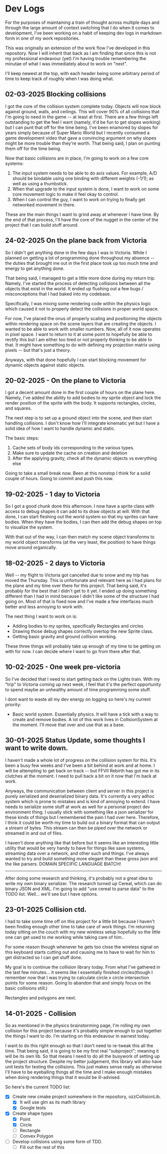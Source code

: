 # Dev Logs

For the purposes of maintaining a train of thought across multiple days and through the large amount of 
context switching that I do when it comes to development, I've been working on a habit of keeping dev logs
in markdown form in one of my work repositories. 

This was originally an extension of the work flow I've developed in this repository. Now I will inherit that back
as I am finding that since this is not my professional endeavour (yet) I'm having trouble remembering the minutae of what
I was immediately about to work on "next".

I'll keep newest at the top, with each header being some arbitrary period of time to keep track of roughly when
I was doing what.

## 02-03-2025 Blocking collisions

I got the core of the collision system complete today. Objects will now block against ground, walls, and ceilings. This will cover 90% of all collisions that I'm going to need
in the game -- at least at first. There are a few things left outstanding to get the feel I want (namely, it'd be fun to get slopes working) but I can punt that off for the time being.
I've been enamored by slopes for years simply because of Super Mario World but I recently consumed a game development video that gave a convincing argument on why slopes
might be more trouble than they're worth. That being said, I plan on punting them off for the time being.

Now that basic collisions are in place, I'm going to work on a few core systems:

1. The input system needs to be able to do axis values. For example, A/D should be bindable using one binding with different weights (-1/1); as well as using a thumbstick.
2. When that upgrade to the input system is done, I want to work on some core movement logic to make it feel okay to control.
3. When I can control the guy, I want to work on trying to finally get networked movement in there.

These are the main things I want to grind away at whenever I have time. By the end of that process, I'll have the core of the nugget in the center of the project that I can
build stuff around.

## 24-02-2025 On the plane back from Victoria

So I didn't get anything done in the few days I was in Victoria. While I planned on getting a lot of programming done
throughout my absence -- the duties that brought me out in the first place took up too much time and energy to get anything done.

That being said, I managed to get a little more done during my return trip. Namely, I've started the process of detecting collisions
between all the objects that exist in the world. It ended up flushing out a few bugs / misconceptions that I had baked into my codebase.

Specifically, I was mixing some rendering code within the physics logic which caused it not to properly detect the collisions in proper world space.

For now, I've placed the onus of properly scaling and positioning the objects within rendering space on the scene layers that are creating the objects.
I wanted to be able to work with smaller numbers. Now, all of it now operates in pixel space. I want to return to it at some point to hopefully be able to rectify this
but I am either too tired or not properly thinking to be able to that. It might have something to do with defining my projection matrix using pixels -- but that's just a theory.

Anyways, with that done hopefully I can start blocking movement for dynamic objects against static objects. 
## 20-02-2025 - On the plane to Victoria

I got a decent amount done in the first couple of hours on the plane here. Namely, I've added the ability to add bodies
to my sprite object and lock the render position of the sprite with the body. It supports rectangles, circles, and squares.

The next step is to set up a ground object into the scene, and then start handling collisions. I don't know how I'll integrate kinematic yet
but I have a solid idea of how I want to handle dynamic and static.

The basic steps:
1. Cache sets of body ids corresponding to the various types.
2. Make sure to update the cache on creation and deletion
2. After the applying gravity, check all the dynamic objects vs everything else

Going to take a small break now. Been at this nonstop I think for a solid couple of hours. Going to commit and push this now.

## 19-02-2025 - 1 day to Victoria

So I got a good chunk done this afternoon. I now have a sprite class with access to debug shapes it can add to its 
draw objects at will. With that done, I can start fleshing out the world system so that my sprites can have bodies. When they have
the bodies, I can then add the debug shapes on top to visualize the system.

With that out of the way, I can then match my scene object transforms to my world object transforms (at the very least, the position)
to have things move around organically. 

## 18-02-2025 - 2 days to Victoria
Well -- my flight to Victoria got cancelled due to snow and my trip has moved the Thursday. This is unfortunate and relevant here as I had plans for the plane
and my time over there for this project. That being said, it's probably for the best that I didn't get to it yet. I ended up doing something different than
I had in mind because I didn't like some of the structure I had going on. Most of that is fixed now and I've made a few interfaces much better and less annoying to 
work with.

The next thing I want to work on is:
- Adding bodies to my sprites, specifically Rectangles and circles
- Drawing those debug shapes correctly overtop the new Sprite class.
- Getting basic gravity and ground collision working. 

These three things will probably take up enough of my time to be getting on with for now. I can decide where I want to go from there after that.

## 10-02-2025 - One week pre-victoria

So I've decided that I need to start getting back on the Lights train. With my "trip" to Victoria coming up next week, I feel that it's the perfect 
opportunity to spend maybe an unhealthy amount of time programming some stuff. 

I dont want to waste all my dev energy on logging so here's my current priority:

- Basic world system. Essentially physics. It will have a tick with a way to create and remove bodies. A lot of this work lives in CollisionSystem at the moment.
I'll move that over and use that as a base.

## 30-01-2025 Status Update, some thoughts I want to write down.

I haven't made a whole lot of progress on the collision system for this. It's been a busy few weeks and I've been a bit behind
at work and at home. I will be attempting to get back on track -- but FFVII Rebirth has got me in its clutches at the moment. I need to 
pull back a bit on it now that I'm back at work.

Anyways, the communication between client and server in this project is purely serialized and deserialized binary data.
It's currently a very adhoc system which is prone to mistakes and is kind of annoying to extend. I have needs to serialize
some stuff at work as well for a personal project dev environment thing. I usually stick with something like a json serializer for these kinds of
things but I remembered the pain I had over here. Therefore, I think it could be worth my time to build out a binary format
that can output a stream of bytes. This stream can then be piped over the network or streamed in and out of files.

I haven't done anything like that before but it seems like an interesting little utility that would be very handy to have
for things like save systems, streaming data over a network, and other such and things. I've always wanted to try and build something more elegant than these
gross json and the like parsers. DOMAIN SPECIFIC LANGUAGE BIATCH!

---
After doing some research and thinking, it's probably not a great idea to write my own binary serializer.
The research turned up Cereal, which can do binary JSON and XML. I'm going to add "use cereal to parse data" to the TODO list.
Well... we'll see but I have options.

## 23-01-2025 Collision ctd.
I had to take some time off on this project for a little bit because I haven't been finding enough other time
to take care of work things. I'm returning today sitting on the couch with my new wireless setup
hopefully so the little one can get used to me working while taking care of him..

For some reason though whenever he gets too close the wireless signal on this keyboard starts cutting out and causing
me to have to wait for him to get distracted so I can get stuff done.

My goal is to continue the collision library today. From what I've gathered in the last few minutes... it seems like I essentially
finished circles(though I remember now that I was trying to calculate circle x circle intersection points for some reason. Going to abandon that and 
simply focus on the basic collisions still.)

Rectangles and polygons are next.

## 14-01-2025 - Collision

So as mentioned in the physics brainstorming page, I'm rolling my own collision for this project because it's probably
simple enough to put together the things I want to do. I'm starting on this endeavour in earnest today.

I want to do this right enough so that I don't need to re-tweak this all the time. That being said, it is going to be my
first real "subproject"; meaning it will be its own lib. So that means I need to do all the busywork of setting up the
project structure. Despite my better judgement, this library will also have unit tests for testing the collisions. 
This just makes sense really as otherwise I'll have to be eyeballing things all the time and I make enough mistakes when 
doing rendering things that it would be ill-advised.

So here's the current TODO list:

- [x] Create new cmake project somewhere in the repository, ozzCollisionLib.
    - [x] It will use glm as its math library
    - [x] Google tests
- [x] Create shape types
  - [x] Point
  - [x] Circle
  - [ ] Rectangle
  - [ ] Convex Polygon
- [ ] Develop collisions using some form of TDD.
  - [ ] Fill out the rest of this
